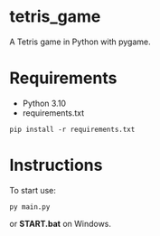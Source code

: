 # tetris_game
A Tetris game in Python with pygame.

# Requirements
- Python 3.10
- requirements.txt
```
pip install -r requirements.txt
```

# Instructions
To start use:
```
py main.py
```
or **START.bat** on Windows.
